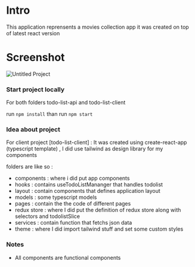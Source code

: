 # Intro

This application reprensents a movies collection app it was created on top of latest react version

# Screenshot

![Untitled Project](https://github.com/ProNoob702/todo-list/assets/16271638/79132bb8-cf68-46d3-ac47-93332d6827e5)


### Start project locally

For both folders todo-list-api and todo-list-client

run `npm install` than run `npm start`


### Idea about project

For client project [todo-list-client] :
It was created using create-react-app (typescript template) , I did use tailwind as design library for my components

folders are like so :

- components : where i did put app components
- hooks : contains useTodoListMananger that handles todolist 
- layout : contain components that defines application layout
- models : some typescript models
- pages : contain the the code of different pages 
- redux store : where I did put the definition of redux store along with selectors and todolistSlice
- services : contain function that fetchs json data
- theme : where I did import tailwind stuff and set some custom styles

### Notes

- All components are functional components


